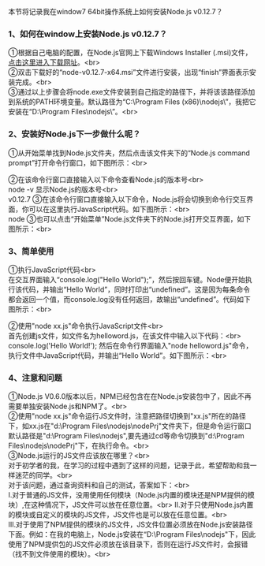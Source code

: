 本节将记录我在window7 64bit操作系统上如何安装Node.js v0.12.7？

### 1、如何在window上安装Node.js v0.12.7？ 
①根据自己电脑的配置，在Node.js官网上下载Windows Installer (.msi)文件，[点击这里进入下载网址](https://nodejs.org/en/download/)。\<br>  
②双击下载好的“node-v0.12.7-x64.msi”文件进行安装，出现“finish”界面表示安装完成。\<br>  
③通过以上步骤会将node.exe文件安装到自己指定的路径下，并将该该路径添加到系统的PATH环境变量。默认路径为“C:\Program Files (x86)\nodejs\”，我把它安装在“D:\Program Files\nodejs\”。\<br>  

### 2、安装好Node.js下一步做什么呢？
①从开始菜单找到Node.js文件夹，然后点击该文件夹下的“Node.js command prompt”打开命令行窗口，如下图所示：\<br>  

②在该命令行窗口直接输入以下命令查看Node.js的版本号\<br>  
        node -v
显示Node.js的版本号\<br>  
        v0.12.7
③在该命令行窗口直接输入以下命令，Node.js将会切换到命令行交互界面，你可以在这里执行JavaScript代码。如下图所示：\<br>  
        node
③也可以点击“开始菜单”Node.js文件夹下的Node.js打开交互界面，如下图所示：\<br>  

### 3、简单使用
①执行JavaScript代码\<br>  
在交互界面输入“console.log("Hello World");”，然后按回车键。Node便开始执行该代码，并输出“Hello World”，同时打印出“undefined”。这是因为每条命令都会返回一个值，而console.log没有任何返回，故输出“undefined”。代码如下图所示：\<br>  

②使用"node xx.js"命令执行JavaScript文件\<br>  
首先创建js文件，如文件名为helloword.js，在该文件中输入以下代码：\<br>  
        console.log('Hello World!');
然后在命令行界面输入"node helloword.js"命令，执行文件中JavaScript代码，并输出“Hello World”。如下图所示：\<br>  

### 4、注意和问题
①Node.js V0.6.0版本以后，NPM已经包含在在Node.js安装包中了，因此不再需要单独安装Node.js和NPM了。\<br>  
②使用"node xx.js"命令运行JS文件时，注意把路径切换到"xx.js"所在的路径下，如xx.js在"d:\Program Files\nodejs\nodePrj\"文件夹下，但是命令运行窗口默认路径是"d:\Program Files\nodejs",要先通过cd等命令切换到"d:\Program Files\nodejs\nodePrj\"下，在执行命令。\<br>  
③Node.js运行的JS文件应该放在哪里？\<br>  
对于初学者的我，在学习的过程中遇到了这样的问题，记录于此，希望帮助和我一样迷茫的同学。\<br>  
对于该问题，通过查询资料和自己的测试，答案如下：\<br>  
Ⅰ.对于普通的JS文件，没用使用任何模块（Node.js内置的模块还是NPM提供的模块）,在这种情况下，JS文件可以放在任意位置。\<br> Ⅱ.对于只使用Node.js内置的模块或自定义的模块的JS文件，JS文件也是可以放在任意位置。\<br>  
Ⅲ.对于使用了NPM提供的模块的JS文件，JS文件位置必须放在Node.js安装路径下面。例如：在我的电脑上，Node.js安装在“D:\Program Files\nodejs"下，因此使用了NPM提供包的JS文件必须放在该目录下，否则在运行JS文件时，会报错（找不到文件使用的模块）。\<br>  
    
